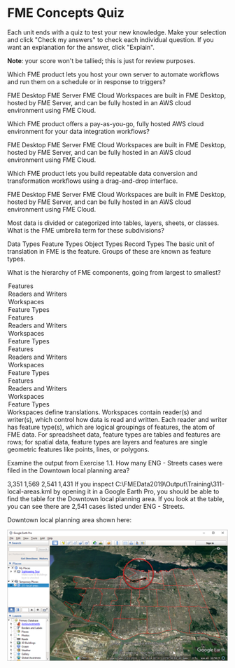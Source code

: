 # FME Concepts Quiz

Each unit ends with a quiz to test your new knowledge. Make your selection and click "Check my answers" to check each individual question. If you want an explanation for the answer, click "Explain".

**Note**: your score won't be tallied; this is just for review purposes.

<quiz name="1">
  <question>
    <p>
      Which FME product lets you host your own server to automate workflows and run them on a schedule or in response to triggers?
    </p>
      <answer>FME Desktop</answer>
      <answer correct>FME Server</answer>
      <answer>FME Cloud</answer>
    <explanation>Workspaces are built in FME Desktop, hosted by FME Server, and can be fully hosted in an AWS cloud environment using FME Cloud.</explanation>
  </question>
  <question>
    <p>
      Which FME product offers a pay-as-you-go, fully hosted AWS cloud environment for your data integration workflows?
    </p>
      <answer>FME Desktop</answer>
      <answer>FME Server</answer>
      <answer correct>FME Cloud</answer>
    <explanation>Workspaces are built in FME Desktop, hosted by FME Server, and can be fully hosted in an AWS cloud environment using FME Cloud.</explanation>
  </question>
  <question>
    <p>
      Which FME product lets you build repeatable data conversion and transformation workflows using a drag-and-drop interface.
    </p>
      <answer correct>FME Desktop</answer>
      <answer>FME Server</answer>
      <answer>FME Cloud</answer>
    <explanation>Workspaces are built in FME Desktop, hosted by FME Server, and can be fully hosted in an AWS cloud environment using FME Cloud.</explanation>
  </question>
  <question>
    <p>
      Most data is divided or categorized into tables, layers, sheets, or classes. What is the FME umbrella term for these subdivisions?
    </p>
    <answer>Data Types</answer>
    <answer correct>Feature Types</answer>
    <answer>Object Types</answer>
    <answer>Record Types</answer>
    <explanation>The basic unit of translation in FME is the feature. Groups of these are known as feature types.</explanation>
  </question>
  <question>
    <p>What is the hierarchy of FME components, going from largest to smallest?</p>
    <answer>
        <option>Features</option>
        <option>Readers and Writers</option>
        <option correct>Workspaces</option>
        <option>Feature Types</option>
    </answer>
    <answer>
        <option>Features</option>
        <option correct>Readers and Writers</option>
        <option>Workspaces</option>
        <option>Feature Types</option>
    </answer>
    <answer>
        <option>Features</option>
        <option>Readers and Writers</option>
        <option>Workspaces</option>
        <option correct>Feature Types</option>
    </answer>
    <answer>
        <option correct>Features</option>
        <option>Readers and Writers</option>
        <option>Workspaces</option>
        <option>Feature Types</option>
    </answer>
    <explanation>
      Workspaces define translations. Workspaces contain reader(s) and writer(s), which control how data is read and written. Each reader and writer has feature type(s), which are logical groupings of features, the atom of FME data. For spreadsheet data, feature types are tables and features are rows; for spatial data, feature types are layers and features are single geometric features like points, lines, or polygons.
    </explanation>
  </question>
  <question>
    <p>Examine the output from Exercise 1.1. How many ENG - Streets cases were filed in the Downtown local planning area?</p>
    <answer>3,351</answer>
    <answer>1,569</answer>
    <answer correct>2,541</answer>
    <answer>1,431</answer>
    <explanation>
      If you inspect C:\FMEData2019\Output\Training\311-local-areas.kml by opening it in a Google Earth Pro, you should be able to find the table for the Downtown local planning area. If you look at the table, you can see there are 2,541 cases listed under ENG - Streets.
    </explanation>
  </question>
</quiz>

<p>
  Downtown local planning area shown here:
</p>
<p>
  <img src="./Images/downtown.png" alt="Downtown local planning area circled on a screenshot of Google Earth Pro">
</p>
